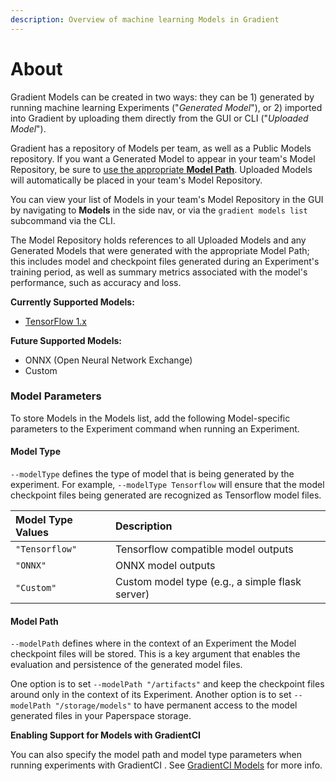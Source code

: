 ```yaml
---
description: Overview of machine learning Models in Gradient
---
```


# About

Gradient Models can be created in two ways: they can be 1\) generated by running machine learning Experiments \("_Generated Model_"\), or 2\) imported into Gradient by uploading them directly from the GUI or CLI \("_Uploaded Model_"\).

Gradient has a repository of Models per team, as well as a Public Models repository. If you want a Generated Model to appear in your team's Model Repository, be sure to [use the appropriate **Model Path**](model-path.md#default-paths). Uploaded Models will automatically be placed in your team's Model Repository.

You can view your list of Models in your team's Model Repository in the GUI by navigating to **Models** in the side nav, or via the `gradient models list` subcommand via the CLI.

The Model Repository holds references to all Uploaded Models and any Generated Models that were generated with the appropriate Model Path; this includes model and checkpoint files generated during an Experiment's training period, as well as summary metrics associated with the model's performance, such as accuracy and loss.

**Currently Supported Models:**

* [TensorFlow 1.x](https://www.tensorflow.org/guide/saved_model)

**Future Supported Models:**

* ONNX \(Open Neural Network Exchange\) 
* Custom

### Model Parameters

To store Models in the Models list, add the following Model-specific parameters to the Experiment command when running an Experiment.

#### Model Type

`--modelType` defines the type of model that is being generated by the experiment. For example, `--modelType Tensorflow` will ensure that the model checkpoint files being generated are recognized as Tensorflow model files.

| Model Type Values | Description |
| :--- | :--- |
| `"Tensorflow"` | Tensorflow compatible model outputs |
| `"ONNX"` | ONNX model outputs |
| `"Custom"` | Custom model type \(e.g., a simple flask server\) |

#### Model Path

`--modelPath` defines where in the context of an Experiment the Model checkpoint files will be stored. This is a key argument that enables the evaluation and persistence of the generated model files.

One option is to set `--modelPath "/artifacts"` and keep the checkpoint files around only in the context of its Experiment. Another option is to set `--modelPath "/storage/models"` to have permanent access to the model generated files in  your Paperspace storage.

**Enabling Support for Models with GradientCI**

You can also specify the model path and model type parameters when running experiments with GradientCI . See [GradientCI Models](https://docs.paperspace.com/gradient/projects/gradientci#models) for more info.

 

